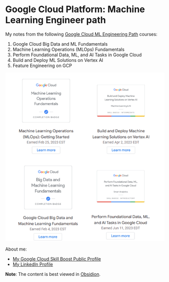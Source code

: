 # Google Cloud Platform: Machine Learning Engineer path 

My notes from the following [Google Cloud ML Engineering Path](https://www.cloudskillsboost.google/paths/17) courses:
1. Google Cloud Big Data and ML Fundamentals
2. Machine Learning Operations (MLOps) Fundamentals
3. Perform Foundational Data, ML, and AI Tasks in Google Cloud
4. Build and Deploy ML Solutions on Vertex AI
5. Feature Engineering on GCP

![images/gcp2.png](images/gcp2.png)

About me:
- [My Google Cloud Skill Boost Public Profile](https://www.cloudskillsboost.google/public_profiles/d85f8295-b522-4522-964c-f0fcf9375090)
- [My LinkedIn Profile](https://www.linkedin.com/in/muhammad-yaseen-aftab/)

**Note**: The content is best viewed in [Obsidion](https://obsidian.md/).
